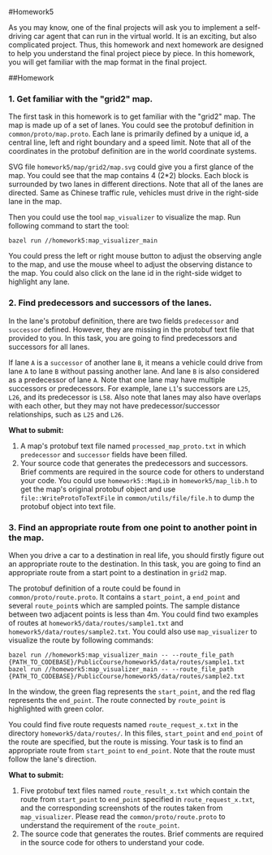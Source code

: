 #Homework5

As you may know, one of the final projects will ask you to implement a self-driving car agent that can run in the virtual world. It is an exciting, but also complicated project. Thus, this homework and next homework are designed to help you understand the final project piece by piece. In this homework, you will get familiar with the map format in the final project. 

##Homework

### 1. Get familiar with the "grid2" map. 

The first task in this homework is to get familiar with the "grid2" map. The map is made up of a set of lanes. You could see the protobuf definition in `common/proto/map.proto`. Each lane is primarily defined by a unique id, a central line, left and right boundary and a speed limit. Note that all of the coordinates in the protobuf definition are in the world coordinate systems. 

SVG file `homework5/map/grid2/map.svg` could give you a first glance of the map. You could see that the map contains 4 (2*2) blocks. Each block is surrounded by two lanes in different directions. Note that all of the lanes are directed. Same as Chinese traffic rule, vehicles must drive in the right-side lane in the map. 

Then you could use the tool `map_visualizer` to visualize the map. Run following command to start the tool:

```
bazel run //homework5:map_visualizer_main
```

You could press the left or right mouse button to adjust the observing angle to the map, and use the mouse wheel to adjust the observing distance to the map. You could also click on the lane id in the right-side widget to highlight any lane. 

### 2. Find predecessors and successors of the lanes. 

In the lane's protobuf definition, there are two fields `predecessor` and `successor` defined. However, they are missing in the protobuf text file that provided to you. In this task, you are going to find predecessors and successors for all lanes. 

If lane `A` is a `successor` of another lane `B`, it means a vehicle could drive from lane `A` to lane `B` without passing another lane. And lane `B` is also considered as a predecessor of lane `A`. Note that one lane may have multiple successors or predecessors. For example, lane `L1`'s successors are `L25`, `L26`, and its predecessor is `L58`. Also note that lanes may also have overlaps with each other, but they may not have predecessor/successor relationships, such as `L25` and `L26`. 

**What to submit:** 
1. A map's protobuf text file named `processed_map_proto.txt` in which `predecessor` and `successor` fields have been filled. 
2. Your source code that generates the predecessors and successors. Brief comments are required in the source code for others to understand your code. You could use `homework5::MapLib` in `homework5/map_lib.h` to get the map's original protobuf object and use `file::WriteProtoToTextFile` in `common/utils/file/file.h` to dump the protobuf object into text file. 


### 3. Find an appropriate route from one point to another point in the map. 

When you drive a car to a destination in real life, you should firstly figure out an appropriate route to the destination. In this task, you are going to find an appropriate route from a start point to a destination in `grid2` map. 

The protobuf definition of a route could be found in `common/proto/route.proto`. It contains a `start_point`, a `end_point` and several `route_point`s which are sampled points. The sample distance between two adjacent points is less than 4m. You could find two examples of routes at `homework5/data/routes/sample1.txt` and `homework5/data/routes/sample2.txt`. You could also use `map_visualizer` to visualize the route by following commands:

```
bazel run //homework5:map_visualizer_main -- --route_file_path {PATH_TO_CODEBASE}/PublicCourse/homework5/data/routes/sample1.txt
bazel run //homework5:map_visualizer_main -- --route_file_path {PATH_TO_CODEBASE}/PublicCourse/homework5/data/routes/sample2.txt
```

In the window, the green flag represents the `start_point`, and the red flag represents the `end_point`. The route connected by `route_point` is highlighted with green color. 

You could find five route requests named `route_request_x.txt` in the directory `homework5/data/routes/`. In this files, `start_point` and `end_point` of the route are specified, but the route is missing. Your task is to find an appropriate route from `start_point` to `end_point`. Note that the route must follow the lane's direction. 

**What to submit:** 
1. Five protobuf text files named `route_result_x.txt` which contain the route from `start_point` to `end_point` specified in `route_request_x.txt`, and the corresponding screenshots of the routes taken from `map_visualizer`. Please read the `common/proto/route.proto` to understand the requirement of the `route_point`. 
2. The source code that generates the routes. Brief comments are required in the source code for others to understand your code. 

